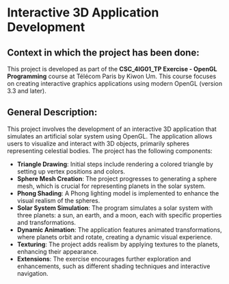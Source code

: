 # Interactive 3D Application Development

## Context in which the project has been done:
This project is developed as part of the **CSC_4IG01_TP Exercise - OpenGL Programming** course at Télécom Paris by Kiwon Um. This course focuses on creating interactive graphics applications using modern OpenGL (version 3.3 and later). 

## General Description:
This project involves the development of an interactive 3D application that simulates an artificial solar system using OpenGL. The application allows users to visualize and interact with 3D objects, primarily spheres representing celestial bodies.
The project has the following components:
- **Triangle Drawing**: Initial steps include rendering a colored triangle by setting up vertex positions and colors.
- **Sphere Mesh Creation**: The project progresses to generating a sphere mesh, which is crucial for representing planets in the solar system.
- **Phong Shading**: A Phong lighting model is implemented to enhance the visual realism of the spheres.
- **Solar System Simulation**: The program simulates a solar system with three planets: a sun, an earth, and a moon, each with specific properties and transformations.
- **Dynamic Animation**: The application features animated transformations, where planets orbit and rotate, creating a dynamic visual experience.
- **Texturing**: The project adds realism by applying textures to the planets, enhancing their appearance.
- **Extensions**: The exercise encourages further exploration and enhancements, such as different shading techniques and interactive navigation.

